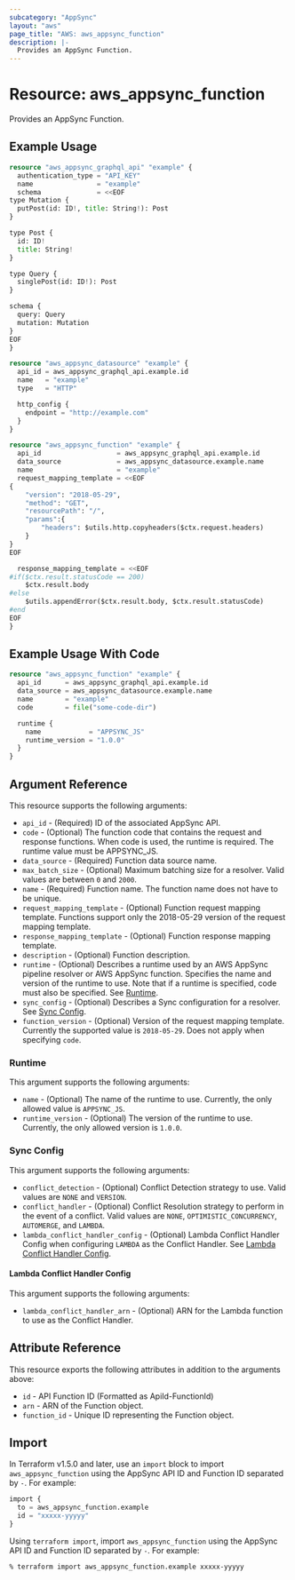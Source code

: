 ```yaml
---
subcategory: "AppSync"
layout: "aws"
page_title: "AWS: aws_appsync_function"
description: |-
  Provides an AppSync Function.
---
```


# Resource: aws_appsync_function

Provides an AppSync Function.

## Example Usage

```terraform
resource "aws_appsync_graphql_api" "example" {
  authentication_type = "API_KEY"
  name                = "example"
  schema              = <<EOF
type Mutation {
  putPost(id: ID!, title: String!): Post
}

type Post {
  id: ID!
  title: String!
}

type Query {
  singlePost(id: ID!): Post
}

schema {
  query: Query
  mutation: Mutation
}
EOF
}

resource "aws_appsync_datasource" "example" {
  api_id = aws_appsync_graphql_api.example.id
  name   = "example"
  type   = "HTTP"

  http_config {
    endpoint = "http://example.com"
  }
}

resource "aws_appsync_function" "example" {
  api_id                   = aws_appsync_graphql_api.example.id
  data_source              = aws_appsync_datasource.example.name
  name                     = "example"
  request_mapping_template = <<EOF
{
    "version": "2018-05-29",
    "method": "GET",
    "resourcePath": "/",
    "params":{
        "headers": $utils.http.copyheaders($ctx.request.headers)
    }
}
EOF

  response_mapping_template = <<EOF
#if($ctx.result.statusCode == 200)
    $ctx.result.body
#else
    $utils.appendError($ctx.result.body, $ctx.result.statusCode)
#end
EOF
}
```

## Example Usage With Code

```terraform
resource "aws_appsync_function" "example" {
  api_id      = aws_appsync_graphql_api.example.id
  data_source = aws_appsync_datasource.example.name
  name        = "example"
  code        = file("some-code-dir")

  runtime {
    name            = "APPSYNC_JS"
    runtime_version = "1.0.0"
  }
}
```

## Argument Reference

This resource supports the following arguments:

* `api_id` - (Required) ID of the associated AppSync API.
* `code` - (Optional) The function code that contains the request and response functions. When code is used, the runtime is required. The runtime value must be APPSYNC_JS.
* `data_source` - (Required) Function data source name.
* `max_batch_size` - (Optional) Maximum batching size for a resolver. Valid values are between `0` and `2000`.
* `name` - (Required) Function name. The function name does not have to be unique.
* `request_mapping_template` - (Optional) Function request mapping template. Functions support only the 2018-05-29 version of the request mapping template.
* `response_mapping_template` - (Optional) Function response mapping template.
* `description` - (Optional) Function description.
* `runtime` - (Optional) Describes a runtime used by an AWS AppSync pipeline resolver or AWS AppSync function. Specifies the name and version of the runtime to use. Note that if a runtime is specified, code must also be specified. See [Runtime](#runtime).
* `sync_config` - (Optional) Describes a Sync configuration for a resolver. See [Sync Config](#sync-config).
* `function_version` - (Optional) Version of the request mapping template. Currently the supported value is `2018-05-29`. Does not apply when specifying `code`.

### Runtime

This argument supports the following arguments:

* `name` - (Optional) The name of the runtime to use. Currently, the only allowed value is `APPSYNC_JS`.
* `runtime_version` - (Optional) The version of the runtime to use. Currently, the only allowed version is `1.0.0`.

### Sync Config

This argument supports the following arguments:

* `conflict_detection` - (Optional) Conflict Detection strategy to use. Valid values are `NONE` and `VERSION`.
* `conflict_handler` - (Optional) Conflict Resolution strategy to perform in the event of a conflict. Valid values are `NONE`, `OPTIMISTIC_CONCURRENCY`, `AUTOMERGE`, and `LAMBDA`.
* `lambda_conflict_handler_config` - (Optional) Lambda Conflict Handler Config when configuring `LAMBDA` as the Conflict Handler. See [Lambda Conflict Handler Config](#lambda-conflict-handler-config).

#### Lambda Conflict Handler Config

This argument supports the following arguments:

* `lambda_conflict_handler_arn` - (Optional) ARN for the Lambda function to use as the Conflict Handler.

## Attribute Reference

This resource exports the following attributes in addition to the arguments above:

* `id` - API Function ID (Formatted as ApiId-FunctionId)
* `arn` - ARN of the Function object.
* `function_id` - Unique ID representing the Function object.

## Import

In Terraform v1.5.0 and later, use an `import` block to import `aws_appsync_function` using the AppSync API ID and Function ID separated by `-`. For example:

```terraform
import {
  to = aws_appsync_function.example
  id = "xxxxx-yyyyy"
}
```

Using `terraform import`, import `aws_appsync_function` using the AppSync API ID and Function ID separated by `-`. For example:

```console
% terraform import aws_appsync_function.example xxxxx-yyyyy
```
